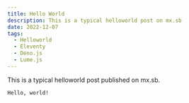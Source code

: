 ```yaml
---
title: Hello World
description: This is a typical helloworld post on mx.sb
date: 2022-12-07
tags:
  - Helloworld
  - Eleventy
  - Deno.js
  - Lume.js
---
```

This is a typical helloworld post published on mx.sb. 

```
Hello, world!
```
